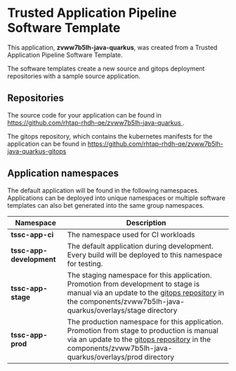 # Trusted Application Pipeline Software Template

This application, **zvww7b5lh-java-quarkus**, was created from a Trusted Application Pipeline Software Template.

The software templates create a new source and gitops deployment repositories with a sample source application. 

## Repositories

The source code for your application can be found in [https://github.com/rhtap-rhdh-qe/zvww7b5lh-java-quarkus ](https://github.com/rhtap-rhdh-qe/zvww7b5lh-java-quarkus ).
 
The gitops repository, which contains the kubernetes manifests for the application can be found in 
[https://github.com/rhtap-rhdh-qe/zvww7b5lh-java-quarkus-gitops ](https://github.com/rhtap-rhdh-qe/zvww7b5lh-java-quarkus-gitops ) 

## Application namespaces 

The default application will be found in the following namespaces. Applications can be deployed into unique namespaces or multiple software templates can also bet generated into the same group namespaces.  

|  Namespace   |  Description   |  
| -------- | -------- |
| **tssc-app-ci** | The namespace used for CI workloads |
| **tssc-app-development** | The default application during development. Every build will be deployed to this namespace for testing. |
| **tssc-app-stage** | The staging namespace for this application. Promotion from development to stage is manual via an update to the [gitops repository](https://github.com/rhtap-rhdh-qe/zvww7b5lh-java-quarkus-gitops ) in the components/zvww7b5lh-java-quarkus/overlays/stage directory |
| **tssc-app-prod** | The production namespace for this application. Promotion from stage to production is manual via an update to the [gitops repository](https://github.com/rhtap-rhdh-qe/zvww7b5lh-java-quarkus-gitops ) in the components/zvww7b5lh-java-quarkus/overlays/prod directory |